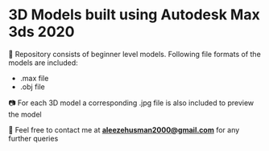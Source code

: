 # 3D Models built using Autodesk Max 3ds 2020
📂 Repository consists of beginner level models. Following file formats of the models are included:
- .max file
- .obj file

📷 For each 3D model a corresponding .jpg file is also included to preview the model


📧 Feel free to contact me at **aleezehusman2000@gmail.com** for any further queries 

